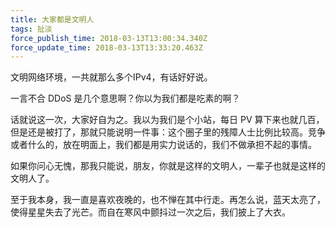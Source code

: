 ```yaml
---
title: 大家都是文明人
tags: 扯淡
force_publish_time: 2018-03-13T13:00:34.340Z
force_update_time: 2018-03-13T13:33:20.463Z
---
```


文明网络环境，一共就那么多个IPv4，有话好好说。

一言不合 DDoS 是几个意思啊？你以为我们都是吃素的啊？

话就说这一次，大家好自为之。我以为我们是个小站，每日 PV 算下来也就几百，但是还是被打了，那就只能说明一件事：这个圈子里的残障人士比例比较高。竞争或者什么的，放在明面上，我们都是用实力说话的，我们不做承担不起的事情。

如果你问心无愧，那我只能说，朋友，你就是这样的文明人，一辈子也就是这样的文明人了。

至于我本身，我一直是喜欢夜晚的，也不惮在其中行走。再怎么说，蓝天太亮了，使得星星失去了光芒。而自在寒风中颤抖过一次之后，我们披上了大衣。
